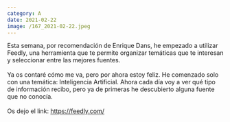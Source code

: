 ```yaml
--- 
category: A 
date: 2021-02-22 
image: /167_2021-02-22.jpeg 
--- 
```


Esta semana, por recomendación de Enrique Dans, he empezado a utilizar Feedly, una herramienta que te permite organizar temáticas que te interesan y seleccionar entre las mejores fuentes. <br><br>Ya os contaré cómo me va, pero por ahora estoy feliz. He comenzado solo con una temática: Inteligencia Artificial. Ahora cada día voy a ver qué tipo de información recibo, pero ya de primeras he descubierto alguna fuente que no conocía. <br><br>Os dejo el link: https://feedly.com/